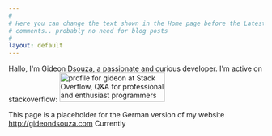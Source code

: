 ```yaml
---
#
# Here you can change the text shown in the Home page before the Latest Posts section.
# comments.. probably no need for blog posts
#
layout: default
---
```


Hallo,
I'm Gideon Dsouza, a passionate and curious developer. I'm active on stackoverflow:
<a href="https://stackoverflow.com/users/368070/gideon">
<img src="https://stackoverflow.com/users/flair/368070.png" width="208" height="58" alt="profile for gideon at Stack Overflow, Q&amp;A for professional and enthusiast programmers" title="profile for gideon at Stack Overflow, Q&amp;A for professional and enthusiast programmers">
</a>

This page is a placeholder for the German version of my website http://gideondsouza.com
Currently 

